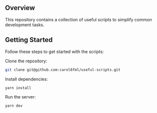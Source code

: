 ## Overview

This repository contains a collection of useful scripts to simplify common development tasks.

## Getting Started

Follow these steps to get started with the scripts:

Clone the repository:

   ```bash
   git clone git@github.com:carol8fml/useful-scripts.git
   ```

Install dependencies:

   ```bash
   yarn install
   ```

Run the server:

   ```bash
   yarn dev
   ```
